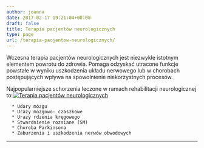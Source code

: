 ```yaml
---
author: joanna
date: 2017-02-17 19:21:04+00:00
draft: false
title: Terapia pacjentów neurologicznych
type: page
url: /terapia-pacjentow-neurologicznych/
---
```


Wczesna terapia pacjentów neurologicznych jest niezwykle istotnym elementem powrotu do zdrowia. Pomaga odzyskać utracone funkcje powstałe
w wyniku uszkodzenia układu nerwowego lub w chorobach postępujących wpływa na spowolnienie niekorzystnych procesów.

Najpopularniejsze schorzenia leczone w ramach rehabilitacji neurologicznej to:[![Terapia pacjentów neurologicznych](http://fizjoterapia-rzeszow.com.pl/wp-content/uploads/2017/02/Bez-tytułu-273x300.png)
](http://fizjoterapia-rzeszow.com.pl/terapia-pacjentow-neurologicznych/)



 	  * Udary mózgu
 	  * Urazy mózgowo- czaszkowe
 	  * Urazy rdzenia kręgowego
 	  * Stwardnienie rozsiane (SM)
 	  * Choroba Parkinsona
 	  * Zaburzenia i uszkodzenia nerwów obwodowych



* * *





